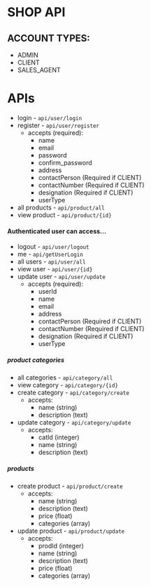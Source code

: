 # SHOP API

## ACCOUNT TYPES:
- ADMIN
- CLIENT
- SALES_AGENT

# APIs

* login - `api/user/login`
* register - `api/user/register`
  - accepts (required):
    - name
    - email
    - password
    - confirm_password
    - address
    - contactPerson (Required if CLIENT)
    - contactNumber (Required if CLIENT)
    - designation (Required if CLIENT)
    - userType
* all products - `api/product/all`
* view product - `api/product/{id}`

#### Authenticated user can access...

* logout - `api/user/logout`
* me - `api/getUserLogin`
* all users - `api/user/all`
* view user - `api/user/{id}`
* update user - `api/user/update`
  - accepts (required):
    - userId
    - name
    - email
    - address
    - contactPerson (Required if CLIENT)
    - contactNumber (Required if CLIENT)
    - designation (Required if CLIENT)
    - userType

##### product categories
* all categories - `api/category/all`
* view category - `api/category/{id}`
* create category - `api/category/create`
  - accepts:
    - name (string)
    - description (text)
* update category - `api/category/update`
  - accepts:
    - catId (integer)
    - name (string)
    - description (text)

##### products
* create product - `api/product/create`
  - accepts:
    - name (string)
    - description (text)
    - price (float)
    - categories (array)
* update product - `api/product/update`
  - accepts:
    - prodId (integer)
    - name (string)
    - description (text)
    - price (float)
    - categories (array)
